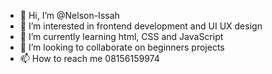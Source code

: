- 👋 Hi, I’m @Nelson-Issah
- 👀 I’m interested in frontend development and UI UX design
- 🌱 I’m currently learning html, CSS and JavaScript
- 💞️ I’m looking to collaborate on beginners projects
- 📫 How to reach me 08156159974

<!---
Nelson-Issah/Nelson-Issah is a ✨ special ✨ repository because its `README.md` (this file) appears on your GitHub profile.
You can click the Preview link to take a look at your changes.
--->
